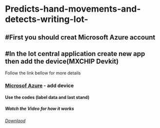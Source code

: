 # Predicts-hand-movements-and-detects-writing-Iot-

## #First you should creat Microsoft Azure account 

## #In the Iot central application create new app then add the device(MXCHIP Devkit)
Follow the link bellow for more details
### [Microsof Azure](https://learn.microsoft.com/en-us/azure/iot-develop/quickstart-devkit-mxchip-az3166-iot-hub) - add device
#### Use the codes (label data and last stand) 


##### Watch the Video for how it works
###### [Downlaod](https://github.com/Hussainhyh/Predicts-hand-movements-and-detects-writing-Iot-/blob/main/video_2023-04-16_22-49-41.mp4) 



